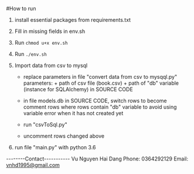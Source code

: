 #How to run
1. install essential packages from requirements.txt
2. Fill in missing fields in env.sh
3. Run `chmod u+x env.sh`
4. Run `./env.sh`


3. Import data from csv to mysql
    - replace parameters in file "convert data from csv to mysqql.py"
        parameters: + path of csv file (book.csv)
                    + path of "db" variable (instance for SQLAlchemy) in SOURCE CODE
    - in file models.db in SOURCE CODE, switch rows to become comment rows where rows contain "db" variable
    to avoid using variable error when it has not created yet

    - run "csvToSql.py"
    - uncomment rows changed above

4. run file "main.py" with python 3.6



--------Contact-----------
Vu Nguyen Hai Dang
Phone: 0364292129
Email: vnhd1995@gmail.com